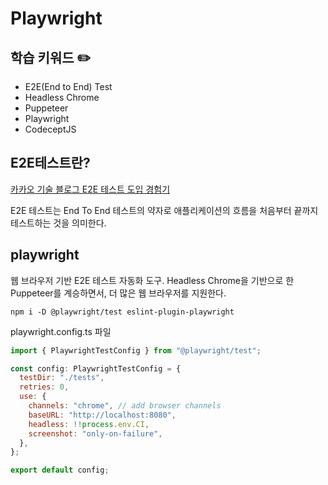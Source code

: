 # Playwright

## 학습 키워드 ✏️

- E2E(End to End) Test
- Headless Chrome
- Puppeteer
- Playwright
- CodeceptJS

## E2E테스트란?

[카카오 기술 블로그 E2E 테스트 도입 경험기](https://fe-developers.kakaoent.com/2023/230209-e2e/)

E2E 테스트는 End To End 테스트의 약자로 애플리케이션의 흐름을 처음부터 끝까지 테스트하는 것을 의미한다.

## playwright

웹 브라우저 기반 E2E 테스트 자동화 도구.
Headless Chrome을 기반으로 한 Puppeteer를 계승하면서, 더 많은 웹 브라우저를 지원한다.

```text
npm i -D @playwright/test eslint-plugin-playwright
```

playwright.config.ts 파일

```javascript
import { PlaywrightTestConfig } from "@playwright/test";

const config: PlaywrightTestConfig = {
  testDir: "./tests",
  retries: 0,
  use: {
    channels: "chrome", // add browser channels
    baseURL: "http://localhost:8080",
    headless: !!process.env.CI,
    screenshot: "only-on-failure",
  },
};

export default config;
```
